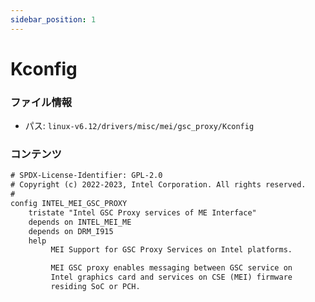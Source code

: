 ```yaml
---
sidebar_position: 1
---
```

# Kconfig

### ファイル情報

- パス: `linux-v6.12/drivers/misc/mei/gsc_proxy/Kconfig`

### コンテンツ

```txt
# SPDX-License-Identifier: GPL-2.0
# Copyright (c) 2022-2023, Intel Corporation. All rights reserved.
#
config INTEL_MEI_GSC_PROXY
	tristate "Intel GSC Proxy services of ME Interface"
	depends on INTEL_MEI_ME
	depends on DRM_I915
	help
         MEI Support for GSC Proxy Services on Intel platforms.

         MEI GSC proxy enables messaging between GSC service on
         Intel graphics card and services on CSE (MEI) firmware
         residing SoC or PCH.


```
